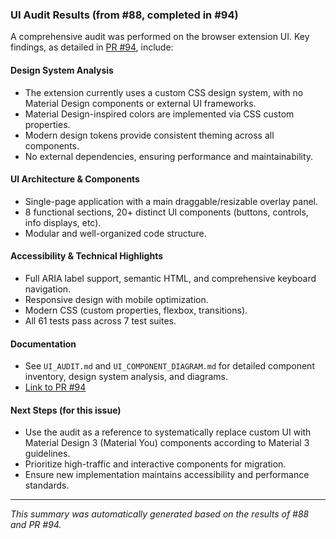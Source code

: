 ### UI Audit Results (from #88, completed in #94)

A comprehensive audit was performed on the browser extension UI. Key findings, as detailed in [PR #94](https://github.com/Jin-HoMLee/shuttle-insights/pull/94), include:

#### Design System Analysis
- The extension currently uses a custom CSS design system, with no Material Design components or external UI frameworks.
- Material Design-inspired colors are implemented via CSS custom properties.
- Modern design tokens provide consistent theming across all components.
- No external dependencies, ensuring performance and maintainability.

#### UI Architecture & Components
- Single-page application with a main draggable/resizable overlay panel.
- 8 functional sections, 20+ distinct UI components (buttons, controls, info displays, etc).
- Modular and well-organized code structure.

#### Accessibility & Technical Highlights
- Full ARIA label support, semantic HTML, and comprehensive keyboard navigation.
- Responsive design with mobile optimization.
- Modern CSS (custom properties, flexbox, transitions).
- All 61 tests pass across 7 test suites.

#### Documentation
- See `UI_AUDIT.md` and `UI_COMPONENT_DIAGRAM.md` for detailed component inventory, design system analysis, and diagrams.
- [Link to PR #94](https://github.com/Jin-HoMLee/shuttle-insights/pull/94)

#### Next Steps (for this issue)
- Use the audit as a reference to systematically replace custom UI with Material Design 3 (Material You) components according to Material 3 guidelines.
- Prioritize high-traffic and interactive components for migration.
- Ensure new implementation maintains accessibility and performance standards.

---

_This summary was automatically generated based on the results of #88 and PR #94._